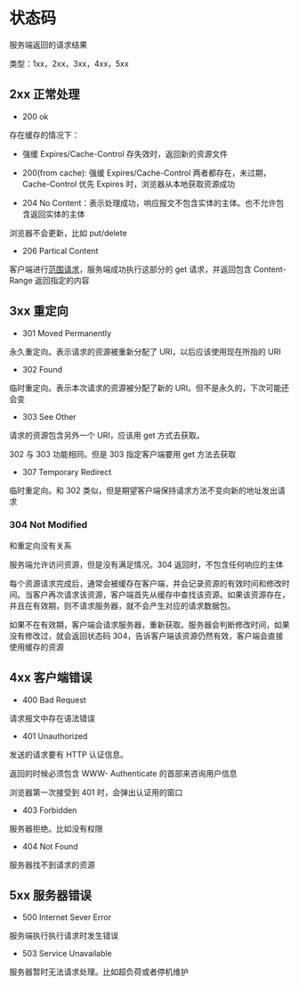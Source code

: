 # 状态码

服务端返回的请求结果

类型：1xx，2xx，3xx，4xx，5xx

## 2xx 正常处理

- 200 ok

存在缓存的情况下：

- 强缓 Expires/Cache-Control 存失效时，返回新的资源文件

- 200(from cache):
  强缓 Expires/Cache-Control 两者都存在，未过期，Cache-Control 优先 Expires 时，浏览器从本地获取资源成功

- 204 No
  Content：表示处理成功，响应报文不包含实体的主体。也不允许包含返回实体的主体

浏览器不会更新，比如 put/delete

- 206 Partical Content

客户端进行[范围请求](./04_message.md#范围请求)，服务端成功执行这部分的 get 请求，并返回包含 Content-Range 返回指定的内容

## 3xx 重定向

- 301 Moved Permanently

永久重定向。表示请求的资源被重新分配了 URI，以后应该使用现在所指的 URI

- 302 Found

临时重定向。表示本次请求的资源被分配了新的 URI。但不是永久的，下次可能还会变

- 303 See Other

请求的资源包含另外一个 URI，应该用 get 方式去获取。

302 与 303 功能相同。但是 303 指定客户端要用 get 方法去获取

- 307 Temporary Redirect

临时重定向。和 302 类似，但是期望客户端保持请求方法不变向新的地址发出请求

### 304 Not Modified

和重定向没有关系

服务端允许访问资源，但是没有满足情况。304 返回时，不包含任何响应的主体

每个资源请求完成后，通常会被缓存在客户端，并会记录资源的有效时间和修改时间。当客户再次请求该资源，客户端首先从缓存中查找该资源。如果该资源存在，并且在有效期，则不请求服务器，就不会产生对应的请求数据包。

如果不在有效期，客户端会请求服务器，重新获取。服务器会判断修改时间，如果没有修改过，就会返回状态码 304，告诉客户端该资源仍然有效，客户端会直接使用缓存的资源

## 4xx 客户端错误

- 400 Bad Request

请求报文中存在语法错误

- 401 Unauthorized

发送的请求要有 HTTP 认证信息。

返回的时候必须包含 WWW- Authenticate 的首部来咨询用户信息

浏览器第一次接受到 401 时，会弹出认证用的窗口

- 403 Forbidden

服务器拒绝。比如没有权限

- 404 Not Found

服务器找不到请求的资源

## 5xx 服务器错误

- 500 Internet Sever Error

服务端执行执行请求时发生错误

- 503 Service Unavailable

服务器暂时无法请求处理。比如超负荷或者停机维护
